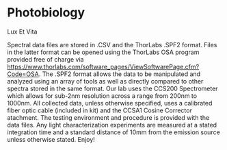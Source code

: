 # Photobiology
Lux Et Vita

Spectral data files are stored in .CSV and the ThorLabs .SPF2 format. Files in the latter format can be opened using the ThorLabs OSA program provided free of charge via https://www.thorlabs.com/software_pages/ViewSoftwarePage.cfm?Code=OSA. The .SPF2 format allows the data to be manipulated and analyzed using an array of tools as well as directly compared to other spectra stored in the same format. Our lab uses the CCS200 Spectrometer which allows for sub-2nm resolution across a range from 200nm to 1000nm. All collected data, unless otherwise specified, uses a calibrated fiber optic cable (included in kit) and the CCSA1 Cosine Corrector atachment. The testing environment and procedure is provided with the data files. Any light characterization experiments are measured at a stated integration time and a standard distance of 10mm from the emission source unless otherwise stated. Enjoy!
